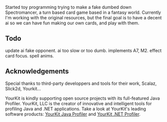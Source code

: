 Started toy programming trying to make a fake dumbed down Spectromancer, a turn based card game based in a fantasy world.
Currently I'm working with the original resources, but the final goal is to have a decent ai so we can have fun making our own cards,
and play with them.

## Todo
update ai fake opponent.
ai too slow or too dumb.
implements A7, M2.
effect card focus.
spell anims.

## Acknowledgements

Special thanks to third-party developpers and tools for their work, Scalaz, Slick2d, Yourkit...

YourKit is kindly supporting open source projects with its full-featured Java Profiler.
YourKit, LLC is the creator of innovative and intelligent tools for profiling
Java and .NET applications. Take a look at YourKit's leading software products:
<a href="http://www.yourkit.com/java/profiler/index.jsp">YourKit Java Profiler</a> and
<a href="http://www.yourkit.com/.net/profiler/index.jsp">YourKit .NET Profiler</a>.